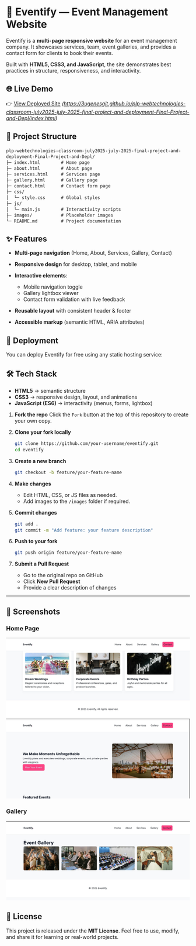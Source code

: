 # 🎉 Eventify — Event Management Website

Eventify is a **multi-page responsive website** for an event management company.
It showcases services, team, event galleries, and provides a contact form for clients to book their events.

Built with **HTML5, CSS3, and JavaScript**, the site demonstrates best practices in structure, responsiveness, and interactivity.

## 🌐 Live Demo

👉 [View Deployed Site](#) _(https://3ugenesgit.github.io/plp-webtechnologies-classroom-july2025-july-2025-final-project-and-deployment-Final-Project-and-Depl/index.html)_

## 📂 Project Structure

```
plp-webtechnologies-classroom-july2025-july-2025-final-project-and-deployment-Final-Project-and-Depl/
├─ index.html        # Home page
├─ about.html        # About page
├─ services.html     # Services page
├─ gallery.html      # Gallery page
├─ contact.html      # Contact form page
├─ css/
│  └─ style.css      # Global styles
├─ js/
│  └─ main.js        # Interactivity scripts
├─ images/           # Placeholder images
└─ README.md         # Project documentation
```

## ✨ Features

- **Multi-page navigation** (Home, About, Services, Gallery, Contact)
- **Responsive design** for desktop, tablet, and mobile
- **Interactive elements**:

  - Mobile navigation toggle
  - Gallery lightbox viewer
  - Contact form validation with live feedback

- **Reusable layout** with consistent header & footer
- **Accessible markup** (semantic HTML, ARIA attributes)

## 🚀 Deployment

You can deploy Eventify for free using any static hosting service:

## 🛠️ Tech Stack

- **HTML5** → semantic structure
- **CSS3** → responsive design, layout, and animations
- **JavaScript (ES6)** → interactivity (menus, forms, lightbox)

1. **Fork the repo**
   Click the `Fork` button at the top of this repository to create your own copy.

2. **Clone your fork locally**

   ```bash
   git clone https://github.com/your-username/eventify.git
   cd eventify
   ```

3. **Create a new branch**

   ```bash
   git checkout -b feature/your-feature-name
   ```

4. **Make changes**

   - Edit HTML, CSS, or JS files as needed.
   - Add images to the `/images` folder if required.

5. **Commit changes**

   ```bash
   git add .
   git commit -m "Add feature: your feature description"
   ```

6. **Push to your fork**

   ```bash
   git push origin feature/your-feature-name
   ```

7. **Submit a Pull Request**

   - Go to the original repo on GitHub
   - Click **New Pull Request**
   - Provide a clear description of changes

---

## 📸 Screenshots

### Home Page

![Home screenshot](./images/home.jpg)
![Home screenshot](./images/hero_sshot.jpg)

### Gallery

![Gallery screenshot](./images/gallery_sshot.jpg)

## 📑 License

This project is released under the **MIT License**.
Feel free to use, modify, and share it for learning or real-world projects.
